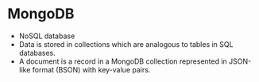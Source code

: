 # MongoDB

- NoSQL database
- Data is stored in collections which are analogous to tables in SQL databases.
- A document is a record in a MongoDB collection represented in JSON-like format (BSON) with key-value pairs.
